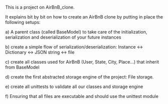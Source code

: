 This is a project on AirBnB_clone.

It explains bit by bit on how to create an AirBnB clone by putting in place the following setups:

a) A parent class (called BaseModel) to take care of the initialization, serialization and deserialization of your future instances

b) create a simple flow of serialization/deserialization: Instance <-> Dictionary <-> JSON string <-> file

c) create all classes used for AirBnB (User, State, City, Place…) that inherit from BaseModel

d) create the first abstracted storage engine of the project: File storage.

e) create all unittests to validate all our classes and storage engine

f) Ensuring that all files are executable and should use the unittest module


